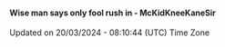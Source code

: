 #### Wise man says only fool rush in - McKidKneeKaneSir
Updated on 20/03/2024 - 08:10:44 (UTC) Time Zone
